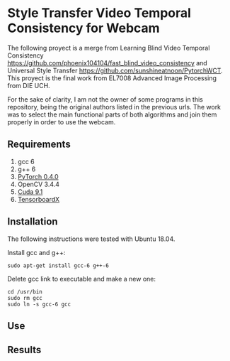 # Style Transfer Video Temporal Consistency for Webcam

The following proyect is a merge from Learning Blind Video Temporal Consistency https://github.com/phoenix104104/fast_blind_video_consistency and Universal Style Transfer https://github.com/sunshineatnoon/PytorchWCT. This proyect is the final work from EL7008 Advanced Image Processing from DIE UCH.

For the sake of clarity, I am not the owner of some programs in this repository, being the original authors listed in the previous urls. The work was to select the main functional parts of both algorithms and join them properly in order to use the webcam.

## Requirements
1. gcc 6
2. g++ 6
3. [PyTorch 0.4.0](https://pytorch.org/get-started/previous-versions/)
4. OpenCV 3.4.4
5. [Cuda 9.1](https://developer.nvidia.com/cuda-91-download-archive)
6. [TensorboardX](https://github.com/lanpa/tensorboardX)

## Installation

The following instructions were tested with Ubuntu 18.04.

Install gcc and g++:
```
sudo apt-get install gcc-6 g++-6
``` 
Delete gcc link to executable and make a new one:
```
cd /usr/bin
sudo rm gcc
sudo ln -s gcc-6 gcc
``` 


## Use

## Results 
